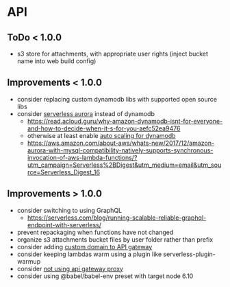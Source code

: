 # API

## ToDo < 1.0.0

- s3 store for attachments, with appropriate user rights (inject bucket name into web build config)

## Improvements < 1.0.0
- consider replacing custom dynamodb libs with supported open source libs
- consider [serverless aurora](https://serverless.com/blog/serverless-aurora-future-of-data/) instead of dynamodb
  - https://read.acloud.guru/why-amazon-dynamodb-isnt-for-everyone-and-how-to-decide-when-it-s-for-you-aefc52ea9476
  - otherwise at least enable [auto scaling for dynamodb](https://github.com/medikoo/serverless-plugin-dynamodb-autoscaling)
  - https://aws.amazon.com/about-aws/whats-new/2017/12/amazon-aurora-with-mysql-compatibility-natively-supports-synchronous-invocation-of-aws-lambda-functions/?utm_campaign=Serverless%2BDigest&utm_medium=email&utm_source=Serverless_Digest_16

## Improvements > 1.0.0
- consider switching to using GraphQL
  - https://serverless.com/blog/running-scalable-reliable-graphql-endpoint-with-serverless/
- prevent repackaging when functions have not changed
- organize s3 attachments bucket files by user folder rather than prefix
- consider adding [custom domain to API gateway](https://github.com/dougmoscrop/serverless-plugin-custom-domain)
- consider keeping lambdas warm using a plugin like serverless-plugin-warmup
- consider [not using api gateway proxy](https://read.acloud.guru/how-you-should-and-should-not-use-the-api-gateway-proxy-integration-f9e35479b993)
- consider using @babel/babel-env preset with target node 6.10